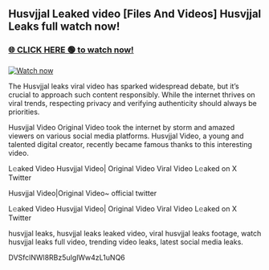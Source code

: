 ## Husvjjal Leaked video [Files And Videos] Husvjjal Leaks full watch now!

### [🌐 CLICK HERE 🟢 to watch now!](https://youleaks.live/)  

[![Watch now](https://camo.githubusercontent.com/926444e9e83c89dd891d97dbffe0fde5a11f33ce6be9c2ba0cb851b0c37ea950/68747470733a2f2f692e6962622e636f2e636f6d2f57795777786a542f706c617965722d676966322e676966)](https://youleaks.live/)

The Husvjjal leaks viral video has sparked widespread debate, but it’s crucial to approach such content responsibly. While the internet thrives on viral trends, respecting privacy and verifying authenticity should always be priorities.

Husvjjal Video Original Video took the internet by storm and amazed viewers on various social media platforms. Husvjjal Video, a young and talented digital creator, recently became famous thanks to this interesting video.

L𝚎aked Video Husvjjal Video| Original Video Viral Video L𝚎aked on X Twitter

Husvjjal Video|Original Video~ official twitter

L𝚎aked Video Husvjjal Video| Original Video Viral Video L𝚎aked on X Twitter

husvjjal leaks, husvjjal leaks leaked video, viral husvjjal leaks footage, watch husvjjal leaks full video, trending video leaks, latest social media leaks.

DVSfclNWl8RBz5uIglWw4zL1uNQ6
